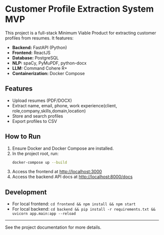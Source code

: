 # Customer Profile Extraction System MVP

This project is a full-stack Minimum Viable Product for extracting customer profiles from resumes. It features:
- **Backend:** FastAPI (Python)
- **Frontend:** ReactJS
- **Database:** PostgreSQL
- **NLP:** spaCy, PyMuPDF, python-docx
- **LLM:** Command Cohere R+
- **Containerization:** Docker Compose

## Features
- Upload resumes (PDF/DOCX)
- Extract name, email, phone, work experience(client, role,company,skills,domain,location)
- Store and search profiles
- Export profiles to CSV

## How to Run
1. Ensure Docker and Docker Compose are installed.
2. In the project root, run:
   ```zsh
   docker-compose up --build
   ```
3. Access the frontend at [http://localhost:3000](http://localhost:3000)
4. Access the backend API docs at [http://localhost:8000/docs](http://localhost:8000/docs)

## Development
- For local frontend: `cd frontend && npm install && npm start`
- For local backend: `cd backend && pip install -r requirements.txt && uvicorn app.main:app --reload`

---

See the project documentation for more details.
